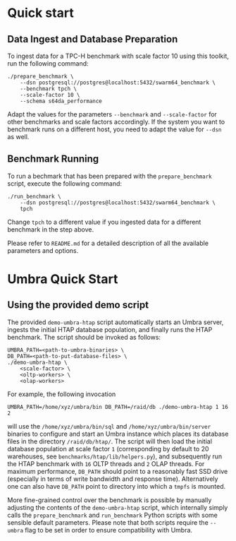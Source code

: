 # Quick start

## Data Ingest and Database Preparation

To ingest data for a TPC-H benchmark with scale factor 10 using this toolkit,
run the following command:

    ./prepare_benchmark \
        --dsn postgresql://postgres@localhost:5432/swarm64_benchmark \
        --benchmark tpch \
        --scale-factor 10 \
        --schema s64da_performance

Adapt the values for the parameters `--benchmark` and `--scale-factor` for other
benchmarks and scale factors accordingly. If the system you want to benchmark
runs on a different host, you need to adapt the value for `--dsn` as well.

## Benchmark Running

To run a bechmark that has been prepared with the `prepare_benchmark` script,
execute the following command:

    ./run_benchmark \
        --dsn postgresql://postgres@localhost:5432/swarm64_benchmark \
        tpch

Change `tpch` to a different value if you ingested data for a different
benchmark in the step above.

Please refer to `README.md` for a detailed description of all the available
parameters and options.

# Umbra Quick Start

## Using the provided demo script

The provided `demo-umbra-htap` script automatically starts an Umbra server, ingests 
the initial HTAP database population, and finally runs the HTAP benchmark. The script
should be invoked as follows:

    UMBRA_PATH=<path-to-umbra-binaries> \
    DB_PATH=<path-to-put-database-files> \
    ./demo-umbra-htap \
        <scale-factor> \
        <oltp-workers> \
        <olap-workers>

For example, the following invocation

    UMBRA_PATH=/home/xyz/umbra/bin DB_PATH=/raid/db ./demo-umbra-htap 1 16 2

will use the `/home/xyz/umbra/bin/sql` and `/home/xyz/umbra/bin/server` binaries to
configure and start an Umbra instance which places its database files in the directory
`/raid/db/htap/`. The script will then load the initial database population at scale 
factor `1` (corresponding by default to 20 warehouses, see `benchmarks/htap/lib/helpers.py`),
and subsequently run the HTAP benchmark with `16` OLTP threads and `2` OLAP threads.
For maximum performance, `DB_PATH` should point to a reasonably fast SSD drive (especially
in terms of write bandwidth and response time). Alternatively one can also have `DB_PATH`
point to directory into which a `tmpfs` is mounted.

More fine-grained control over the benchmark is possible by manually adjusting the 
contents of the `demo-umbra-htap` script, which internally simply calls the `prepare_benchmark`
and `run_benchmark` Python scripts with some sensible default parameters. Please note that
both scripts require the `--umbra` flag to be set in order to ensure compatibility with Umbra.